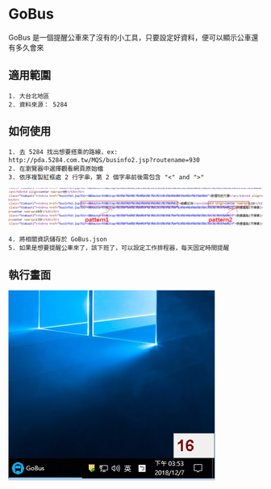 # GoBus
GoBus 是一個提醒公車來了沒有的小工具，只要設定好資料，便可以顯示公車還有多久會來

## 適用範圍
```
1. 大台北地區
2. 資料來源： 5284
```

## 如何使用
```
1. 去 5284 找出想要搭乘的路線，ex: http://pda.5284.com.tw/MQS/businfo2.jsp?routename=930
2. 在瀏覽器中選擇觀看網頁原始檔
3. 依序複製紅框處 2 行字串，第 2 個字串前後需包含 "<" and ">"
```
![page content](/image/5284.png)
```
4. 將相關資訊儲存於 GoBus.json
5. 如果是想要提醒公車來了，該下班了，可以設定工作排程器，每天固定時間提醒
```

## 執行畫面
![running](/image/gobus.png)
